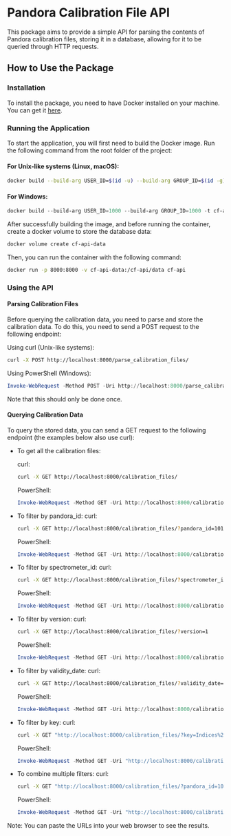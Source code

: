 # Pandora Calibration File API

This package aims to provide a simple API for parsing the contents of Pandora calibration files, storing it in a database, allowing for it to be queried through HTTP requests.

## How to Use the Package

### Installation

To install the package, you need to have Docker installed on your machine. You can get it [here](https://docs.docker.com/get-docker/).

### Running the Application

To start the application, you will first need to build the Docker image. Run the following command from the root folder of the project:

#### For Unix-like systems (Linux, macOS):
```bash
docker build --build-arg USER_ID=$(id -u) --build-arg GROUP_ID=$(id -g) -t cf-api .
```

#### For Windows:
```powershell
docker build --build-arg USER_ID=1000 --build-arg GROUP_ID=1000 -t cf-api .
```

After successfully building the image, and before running the container, create a docker volume to store the database data:

```bash
docker volume create cf-api-data
```

Then, you can run the container with the following command:

```bash
docker run -p 8000:8000 -v cf-api-data:/cf-api/data cf-api
```

### Using the API

#### Parsing Calibration Files

Before querying the calibration data, you need to parse and store the calibration data. To do this, you need to send a POST request to the following endpoint:

Using curl (Unix-like systems):
```bash
curl -X POST http://localhost:8000/parse_calibration_files/
```

Using PowerShell (Windows):
```powershell
Invoke-WebRequest -Method POST -Uri http://localhost:8000/parse_calibration_files/
```

Note that this should only be done once.

#### Querying Calibration Data

To query the stored data, you can send a GET request to the following endpoint (the examples below also use curl):

- To get all the calibration files:

  curl:
  ```bash
  curl -X GET http://localhost:8000/calibration_files/
  ```
  PowerShell:
  ```powershell
  Invoke-WebRequest -Method GET -Uri http://localhost:8000/calibration_files/
  ```

- To filter by pandora_id:
  curl:
  ```bash
  curl -X GET http://localhost:8000/calibration_files/?pandora_id=101
  ```
  PowerShell:
  ```powershell
  Invoke-WebRequest -Method GET -Uri http://localhost:8000/calibration_files/?pandora_id=101
  ```

- To filter by spectrometer_id:
  curl:
  ```bash
  curl -X GET http://localhost:8000/calibration_files/?spectrometer_id=1
  ```
  PowerShell:
  ```powershell
  Invoke-WebRequest -Method GET -Uri http://localhost:8000/calibration_files/?spectrometer_id=1
  ```

- To filter by version:
  curl:
  ```bash
  curl -X GET http://localhost:8000/calibration_files/?version=1
  ```
  PowerShell:
  ```powershell
  Invoke-WebRequest -Method GET -Uri http://localhost:8000/calibration_files/?version=1
  ```

- To filter by validity_date:
  curl:
  ```bash
  curl -X GET http://localhost:8000/calibration_files/?validity_date=2023-06-20
  ```
  PowerShell:
  ```powershell
  Invoke-WebRequest -Method GET -Uri http://localhost:8000/calibration_files/?validity_date=2023-06-20
  ```

- To filter by key:
  curl:
  ```bash
  curl -X GET "http://localhost:8000/calibration_files/?key=Indices%20of%20warm%20pixels"
  ```
  PowerShell:
  ```powershell
  Invoke-WebRequest -Method GET -Uri "http://localhost:8000/calibration_files/?key=Indices%20of%20warm%20pixels"
  ```

- To combine multiple filters:
  curl:
  ```bash
  curl -X GET "http://localhost:8000/calibration_files/?pandora_id=101&version=1&key=Indices%20of%20warm%20pixels"
  ```
  PowerShell:
  ```powershell
  Invoke-WebRequest -Method GET -Uri "http://localhost:8000/calibration_files/?pandora_id=101&version=1&key=Indices%20of%20warm%20pixels"
  ```

Note: You can paste the URLs into your web browser to see the results.